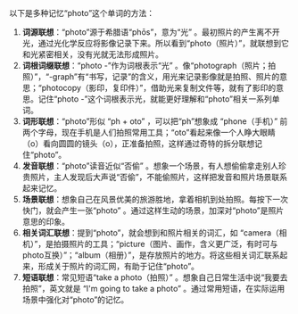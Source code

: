 以下是多种记忆“photo”这个单词的方法：
1. **词源联想**：“photo”源于希腊语“phōs”，意为“光” 。最初照片的产生离不开光，通过光化学反应将影像记录下来。所以看到“photo（照片）”，就联想到它和光紧密相关，没有光就无法形成照片。 
2. **词根词缀联想**：“photo -”作为词根表示“光” 。像“photograph（照片；拍照）”，“-graph”有“书写，记录”的含义，用光来记录影像就是拍照、照片的意思；“photocopy（影印，复印件）”，借助光来复制文件等，就有了影印的意思。记住“photo -”这个词根表示光，就能更好理解和“photo”相关一系列单词。
3. **词形联想**：“photo”形似 “ph + oto” ，可以把“ph”想象成 “phone（手机）” 前两个字母，现在手机是人们拍照常用工具；“oto”看起来像一个人睁大眼睛（o）看向圆圆的镜头（o），正准备拍照，这样通过奇特的拆分联想记住“photo”。 
4. **发音联想**：“photo”读音近似“否偷” 。想象一个场景，有人想偷偷拿走别人珍贵照片，主人发现后大声说“否偷”，不能偷照片，这样把发音和照片场景联系起来记忆。 
5. **场景联想**：想象自己在风景优美的旅游胜地，拿着相机到处拍照。每按下一次快门，就会产生一张“photo” 。通过这样生动的场景，加深对“photo”是照片意思的印象。
6. **相关词汇联想**：提到“photo”，就会想到和照片相关的词汇，如 “camera（相机）”，是拍摄照片的工具；“picture（图片、画作，含义更广泛，有时可与photo互换）”；“album（相册）”，是存放照片的地方。将这些相关词汇联系起来，形成关于照片的词汇网，有助于记住“photo”。 
7. **短语联想**：常见短语“take a photo（拍照）” 。想象自己日常生活中说“我要去拍照”，英文就是 “I'm going to take a photo” 。通过常用短语，在实际运用场景中强化对“photo”的记忆。 